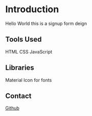 # Introduction

Hello World this is a signup form deign

## Tools Used
HTML
CSS
JavaScript

## Libraries
Material Icon for fonts

## Contact
[Github](github.com/imabp)
